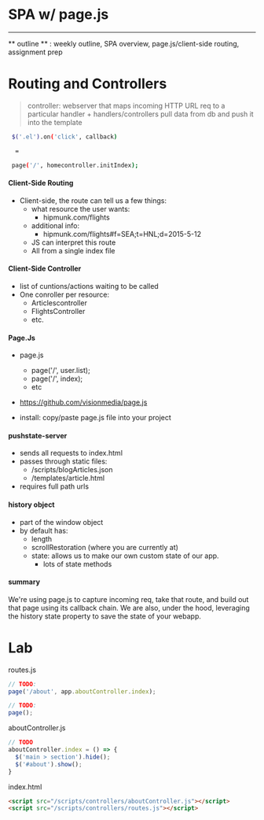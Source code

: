 # SPA w/ page.js
***

** outline ** : weekly outline, SPA overview, page.js/client-side routing, assignment prep


# Routing and Controllers
> controller: webserver that maps incoming HTTP URL req to a particular handler + handlers/controllers pull data from db and push it into the template

```sh
 $('.el').on('click', callback)

  =

 page('/', homecontroller.initIndex);
```

#### Client-Side Routing
* Client-side, the route can tell us a few things:
  * what resource the user wants:
    * hipmunk.com/flights
  * additional info:
    * hipmunk.com/flights#f=SEA;t=HNL;d=2015-5-12
  * JS can interpret this route
  * All from a single index file

#### Client-Side Controller
* list of cuntions/actions waiting to be called
* One conroller per resource:
  * Articlescontroller
  * FlightsController
  * etc.

#### Page.Js
* page.js
  * page('/', user.list);
  * page('/', index);
  * etc

* https://github.com/visionmedia/page.js
* install: copy/paste page.js file into your project

#### pushstate-server
* sends all requests to index.html
* passes through static files:
  * /scripts/blogArticles.json
  * /templates/article.html
* requires full path urls


#### history object
* part of the window object
* by default has:
  * length
  * scrollRestoration (where you are currently at)
  * state: allows us to make our own custom state of our app.
    * lots of state methods

#### summary
We're using page.js to capture incoming req, take that route, and build out that page using its callback chain. We are also, under the hood, leveraging the history state property to save the state of your webapp.

# Lab
routes.js
```js
// TODO:
page('/about', app.aboutController.index);

// TODO:
page();
```

aboutController.js
```js
// TODO
aboutController.index = () => {
  $('main > section').hide();
  $('#about').show();
}
```

index.html
```html
<script src="/scripts/controllers/aboutController.js"></script>
<script src="/scripts/controllers/routes.js"></script>
```
